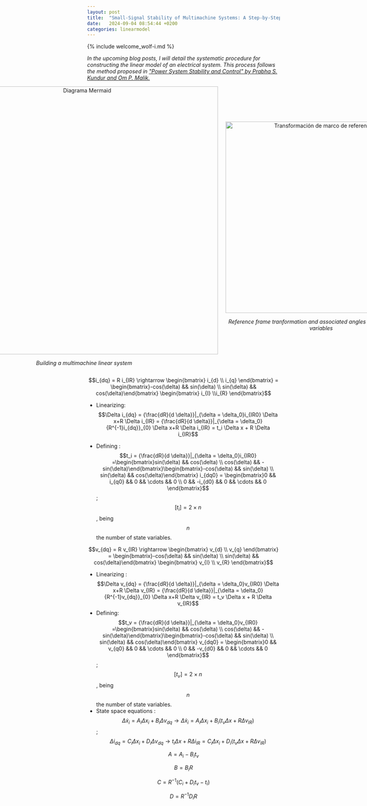 ```yaml
---
layout: post
title:  "Small-Signal Stability of Multimachine Systems: A Step-by-Step Guide. Reference frame transformation."
date:   2024-09-04 08:54:44 +0200
categories: linearmodel
---
```

{% include welcome_wolf-i.md %}

*In the upcoming blog posts, I will detail the systematic procedure for constructing the linear model of an electrical system. This process follows the method proposed in ["Power System Stability and Control" by Prabha S. Kundur and Om P. Malik.](https://www.accessengineeringlibrary.com/content/book/9781260473544)*

<div style="display: flex; justify-content: center; align-items: center;">

  <div style="text-align: center; margin-right: 20px;">
    <img src="../../../../assets/mermaid-diagram-2024-09-05-132725.png" alt="Diagrama Mermaid" style="width: 700px;">
    <p><em>Building a multimachine linear system</em></p>
  </div>

  <div style="text-align: center;">
    <img src="../../../../assets/2024-07-30-reference-frame-transformation.png" alt="Transformación de marco de referencia" style="width: 500px;">
    <p><em>Reference frame tranformation and associated angles between axes and variables</em></p>
  </div>

</div>

$$i_{dq} = R i_{IR} \rightarrow \begin{bmatrix} i_{d} \\ i_{q} \end{bmatrix} = \begin{bmatrix}-cos(\delta) && sin(\delta) \\ sin(\delta) && cos(\delta)\end{bmatrix} \begin{bmatrix} i_{I} \\i_{R} \end{bmatrix}$$

- Linearizing: 
$$\Delta i_{dq} = {\frac{dR}{d \delta}}|_{\delta  = \delta_0}i_{IR0} \Delta x+R \Delta i_{IR} = {\frac{dR}{d \delta}}|_{\delta  = \delta_0}{R^{-1}i_{dq}}_{0} \Delta x+R \Delta i_{IR} = t_i \Delta x + R \Delta i_{IR}$$

- Defining : 
$$t_i = {\frac{dR}{d \delta}}|_{\delta  = \delta_0}i_{IR0} =\begin{bmatrix}sin(\delta) && cos(\delta) \\ cos(\delta) && -sin(\delta)\end{bmatrix}\begin{bmatrix}-cos(\delta) && sin(\delta) \\ sin(\delta) && cos(\delta)\end{bmatrix} i_{dq0} = \begin{bmatrix}0 && i_{q0} && 0 && \cdots && 0 \\ 0 && -i_{d0}  && 0 && \cdots && 0 \end{bmatrix}$$ ; $$[t_i] = 2 \times n$$ , being $$n$$ the number of state variables.

$$v_{dq} = R v_{IR} \rightarrow \begin{bmatrix} v_{d} \\ v_{q} \end{bmatrix} = \begin{bmatrix}-cos(\delta) && sin(\delta) \\ sin(\delta) && cos(\delta)\end{bmatrix} \begin{bmatrix} v_{I} \\ v_{R} \end{bmatrix}$$

- Linearizing : 
$$\Delta v_{dq} = {\frac{dR}{d \delta}}|_{\delta  = \delta_0}v_{IR0} \Delta x+R \Delta v_{IR} = {\frac{dR}{d \delta}}|_{\delta  = \delta_0}{R^{-1}v_{dq}}_{0} \Delta x+R \Delta v_{IR} = t_v \Delta x + R \Delta v_{IR}$$
- Defining: 
$$t_v = {\frac{dR}{d \delta}}|_{\delta  = \delta_0}v_{IR0} =\begin{bmatrix}sin(\delta) && cos(\delta) \\ cos(\delta) && -sin(\delta)\end{bmatrix}\begin{bmatrix}-cos(\delta) && sin(\delta) \\ sin(\delta) && cos(\delta)\end{bmatrix} v_{dq0} = \begin{bmatrix}0 && v_{q0} && 0 && \cdots && 0 \\ 0 && -v_{d0}  && 0 && \cdots && 0 \end{bmatrix}$$ ; $$[t_v] = 2 \times n$$ , being $$n$$ the number of state variables.
- State space equations : 
$$\Delta \dot{x}_i = A_i \Delta x_i + B_i \Delta v_{dq} \rightarrow \Delta \dot{x}_i = A_i \Delta x_i + B_i (t_v \Delta x + R \Delta v_{IR})$$ ; 
$$\Delta i_{dq} = C_i \Delta x_i + D_i \Delta v_{dq} \rightarrow t_i \Delta x + R \Delta i_{IR} = C_i \Delta x_i + D_i (t_v \Delta x + R \Delta v_{IR})$$

$$A = A_i - B_i t_v$$

$$B = B_i R$$

$$C = R^{-1}(C_i + D_i t_v - t_i)$$

$$D = R^{-1}D_iR$$